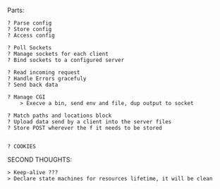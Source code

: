 Parts:

	? Parse config
	? Store config
	? Access config

	? Poll Sockets
	? Manage sockets for each client
	? Bind sockets to a configured server

	? Read incoming request
	? Handle Errors gracefuly
	? Send back data

	? Manage CGI
		> Execve a bin, send env and file, dup output to socket

	? Match paths and locations block
	? Upload data send by a client into the server files
	? Store POST wherever the f it needs to be stored


	? COOKIES


SECOND THOUGHTS:

	> Keep-alive ???
	> Declare state machines for resources lifetime, it will be clean
